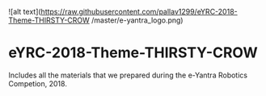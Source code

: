 
![alt text](https://raw.githubusercontent.com/pallav1299/eYRC-2018-Theme-THIRSTY-CROW
/master/e-yantra_logo.png)
# eYRC-2018-Theme-THIRSTY-CROW
Includes all the materials that we prepared during the e-Yantra Robotics Competion, 2018. 
